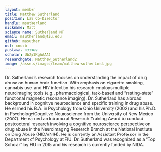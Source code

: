 ```yaml
---
layout: member
title: Matthew Sutherland
position: Lab Co-Director
handle: msutherland
nickname: Matt
science_name: Sutherland MT
email: msutherland@fiu.edu
github: masuther
osf: xnuzb
publons: 433968
scholar: UbZp1KgAAAAJ
researchgate: Matthew_Sutherland2
image: /assets/images/team/matthew-sutherland.jpg
---
```


Dr. Sutherland’s research focuses on understanding the impact of drug abuse on human brain function. With emphasis on cigarette smoking, cannabis use, and HIV infection his research employs multiple neuroimaging tools (e.g., pharmacological, task-based and “resting-state” functional magnetic resonance imaging). Dr. Sutherland has a broad background in cognitive neuroscience and specific training in drug abuse. He earned his B.A. in Psychology from Ohio University (2002) and his Ph.D. in Psychology/Cognitive Neuroscience from the University of New Mexico (2007). He earned an Intramural Research Training Award to conduct postdoctoral research involving a cognitive neuroscience perspective on drug abuse in the Neuroimaging Research Branch at the National Institute on Drug Abuse (NIDA/NIH). He is currently an Assistant Professor in the Department of Psychology at FIU. Dr. Sutherland was recognized as a “Top Scholar” by FIU in 2015 and his research is currently funded by NIDA.
